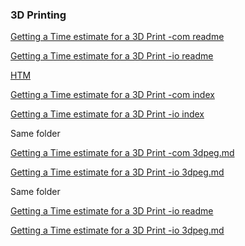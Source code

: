 ### 3D Printing

[Getting a Time estimate for a 3D Print -com readme](https://github.com/jesmehta/student-guides/blob/master/3D%20printing%20estimate/readme.md)

[Getting a Time estimate for a 3D Print -io readme](https://jesmehta.github.io/student-guides/3D%20printing%20estimate/readme.md)


[HTM](3DP-estimation.htm)

[Getting a Time estimate for a 3D Print -com index](https://github.com/jesmehta/student-guides/blob/master/3D%20printing%20estimate/index.md)

[Getting a Time estimate for a 3D Print -io index](https://jesmehta.github.io/student-guides/3D%20printing%20estimate/index.md)

Same folder

[Getting a Time estimate for a 3D Print -com 3dpeg.md](https://github.com/jesmehta/student-guides/blob/master/3dpeg.md)

[Getting a Time estimate for a 3D Print -io 3dpeg.md](https://jesmehta.github.io/student-guides/3dpeg.md)

Same folder

[Getting a Time estimate for a 3D Print -io readme](https://jesmehta.github.io/student-guides/3D%20printing%20estimate)

[Getting a Time estimate for a 3D Print -io 3dpeg.md](https://jesmehta.github.io/student-guides/)
